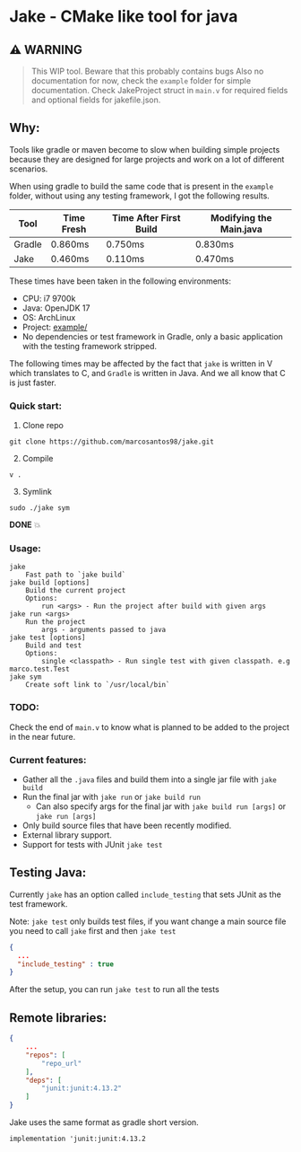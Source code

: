 # Jake - CMake like tool for java

## :warning: WARNING

> This WIP tool. Beware that this probably contains bugs
> Also no documentation for now, check the `example` folder for simple documentation.
> Check JakeProject struct in `main.v` for required fields and optional fields for jakefile.json.

## Why:

Tools like gradle or maven become to slow when building simple projects because they are designed for large projects and work on a lot of different scenarios.

When using gradle to build the same code that is present in the `example` folder, without using any testing framework, I got the following results.

| Tool   | Time Fresh | Time After First Build | Modifying the Main.java |
| ------ | ---------- | ---------------------- | ---------------------- |
| Gradle | 0.860ms    | 0.750ms                | 0.830ms                |
| Jake   | 0.460ms    | 0.110ms                | 0.470ms                |

These times have been taken in the following environments:
- CPU: i7 9700k
- Java: OpenJDK 17
- OS: ArchLinux
- Project: [example/]()
- No dependencies or test framework in Gradle, only a basic application with the testing framework stripped.

The following times may be affected by the fact that `jake` is written in V which translates to C, and `Gradle` is written in Java. And we all know that C is just faster.

### Quick start:

1. Clone repo
```
git clone https://github.com/marcosantos98/jake.git
```
2. Compile
```
v .
```
3. Symlink
```
sudo ./jake sym
```

**DONE** :boom:

### Usage:

```
jake
    Fast path to `jake build`
jake build [options]
    Build the current project
    Options:
	    run <args> - Run the project after build with given args
jake run <args>
    Run the project
	    args - arguments passed to java
jake test [options]
    Build and test
    Options:
	    single <classpath> - Run single test with given classpath. e.g marco.test.Test
jake sym
    Create soft link to `/usr/local/bin`
```

### TODO:

Check the end of `main.v` to know what is planned to be added to the project in the near future.

### Current features:

- Gather all the `.java` files and build them into a single jar file with `jake build`
- Run the final jar with `jake run` or `jake build run`
  - Can also specify args for the final jar with `jake build run [args]` or `jake run [args]`
- Only build source files that have been recently modified.
- External library support.
- Support for tests with JUnit `jake test`

## Testing Java:

Currently `jake` has an option called `include_testing` that sets JUnit as the test framework.

Note: `jake test` only builds test files, if you want change a main source file you need to call `jake` first and then `jake test` 

```json
{
  ...
  "include_testing" : true
}
```
After the setup, you can run `jake test` to run all the tests

## Remote libraries:

```json
{
    ...
    "repos": [
        "repo_url"
    ],
    "deps": [
        "junit:junit:4.13.2"
    ]
}
```

Jake uses the same format as gradle short version.
```
implementation 'junit:junit:4.13.2
```
